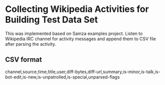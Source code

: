 # Collecting Wikipedia Activities for Building Test Data Set

This was implemented based on Samza examples project. Listen to Wikipedia IRC channel for activity messages
and append them to CSV file after parsing the activity.

## CSV format

channel,source,time,title,user,diff-bytes,diff-url,summary,is-minor,is-talk,is-bot-edit,is-new,is-unpatrolled,is-special,unparsed-flags
